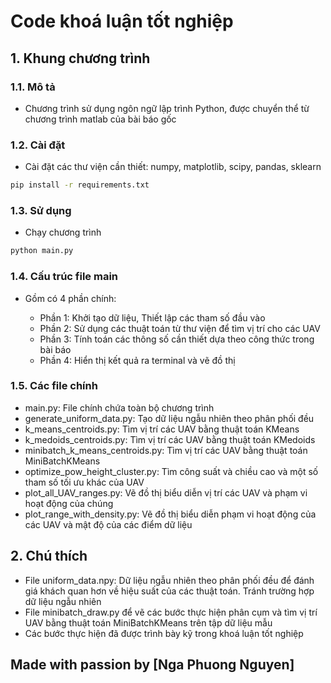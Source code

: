# Code khoá luận tốt nghiệp

## 1. Khung chương trình

### 1.1. Mô tả

- Chương trình sử dụng ngôn ngữ lập trình Python, được chuyển thể từ chương trình matlab của bài báo gốc

### 1.2. Cài đặt

- Cài đặt các thư viện cần thiết: numpy, matplotlib, scipy, pandas, sklearn

```bash
pip install -r requirements.txt
```

### 1.3. Sử dụng

- Chạy chương trình

```bash
python main.py
```

### 1.4. Cấu trúc file main

- Gồm có 4 phần chính:

  - Phần 1: Khởi tạo dữ liệu, Thiết lập các tham số đầu vào
  - Phần 2: Sử dụng các thuật toán từ thư viện để tìm vị trí cho các UAV
  - Phần 3: Tính toán các thông số cần thiết dựa theo công thức trong bài báo
  - Phần 4: Hiển thị kết quả ra terminal và vẽ đồ thị

### 1.5. Các file chính

- main.py: File chính chứa toàn bộ chương trình
- generate_uniform_data.py: Tạo dữ liệu ngẫu nhiên theo phân phối đều
- k_means_centroids.py: Tìm vị trí các UAV bằng thuật toán KMeans
- k_medoids_centroids.py: Tìm vị trí các UAV bằng thuật toán KMedoids
- minibatch_k_means_centroids.py: Tìm vị trí các UAV bằng thuật toán MiniBatchKMeans
- optimize_pow_height_cluster.py: Tìm công suất và chiều cao và một số tham số tối ưu khác của UAV
- plot_all_UAV_ranges.py: Vẽ đồ thị biểu diễn vị trí các UAV và phạm vi hoạt động của chúng
- plot_range_with_density.py: Vẽ đồ thị biểu diễn phạm vi hoạt động của các UAV và mật độ của các điểm dữ liệu

## 2. Chú thích

- File uniform_data.npy: Dữ liệu ngẫu nhiên theo phân phối đều để đánh giá khách quan hơn về hiệu suất của các thuật toán. Tránh trường hợp dữ liệu ngẫu nhiên
- File minibatch_draw.py để vẽ các bước thực hiện phân cụm và tìm vị trí UAV bằng thuật toán MiniBatchKMeans trên tập dữ liệu mẫu
- Các bước thực hiện đã được trình bày kỹ trong khoá luận tốt nghiệp

## Made with passion by [Nga Phuong Nguyen]
